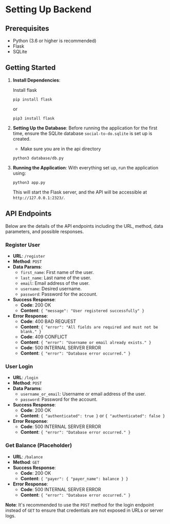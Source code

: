 # Setting Up Backend

## Prerequisites

- Python (3.6 or higher is recommended)
- Flask
- SQLite

## Getting Started

1. **Install Dependencies**:

    Install flask
    ```
    pip install flask
    ```
    or 
    ```
    pip3 install flask
    ```
3. **Setting Up the Database**:
    Before running the application for the first time, ensure the SQLite database `social-to-do.sqlite` is set up is created. 
    * Make sure you are in the api directory
    ```
    python3 database/db.py
    ```

4. **Running the Application**:
    With everything set up, run the application using:
    ```
    python3 app.py
    ```
    This will start the Flask server, and the API will be accessible at `http://127.0.0.1:2323/`.

## API Endpoints

Below are the details of the API endpoints including the URL, method, data parameters, and possible responses.

### Register User

- **URL**: `/register`
- **Method**: `POST`
- **Data Params**:
  - `first_name`: First name of the user.
  - `last_name`: Last name of the user.
  - `email`: Email address of the user.
  - `username`: Desired username.
  - `password`: Password for the account.
- **Success Response**:
  - **Code**: 200 OK
  - **Content**: `{ "message": "User registered successfully" }`
- **Error Response**:
  - **Code**: 400 BAD REQUEST
  - **Content**: `{ "error": "All fields are required and must not be blank." }`
  - **Code**: 409 CONFLICT
  - **Content**: `{ "error": "Username or email already exists." }`
  - **Code**: 500 INTERNAL SERVER ERROR
  - **Content**: `{ "error": "Database error occurred." }`

### User Login

- **URL**: `/login`
- **Method**: `POST`
- **Data Params**:
  - `username_or_email`: Username or email address of the user.
  - `password`: Password for the account.
- **Success Response**:
  - **Code**: 200 OK
  - **Content**: `{ "authenticated": true }` or `{ "authenticated": false }`
- **Error Response**:
  - **Code**: 500 INTERNAL SERVER ERROR
  - **Content**: `{ "error": "Database error occurred." }`

### Get Balance (Placeholder)

- **URL**: `/balance`
- **Method**: `GET`
- **Success Response**:
  - **Code**: 200 OK
  - **Content**: `{ "payer": { "payer_name": balance } }`
- **Error Response**:
  - **Code**: 500 INTERNAL SERVER ERROR
  - **Content**: `{ "error": "Database error occurred." }`

**Note**: It's recommended to use the `POST` method for the login endpoint instead of `GET` to ensure that credentials are not exposed in URLs or server logs.
